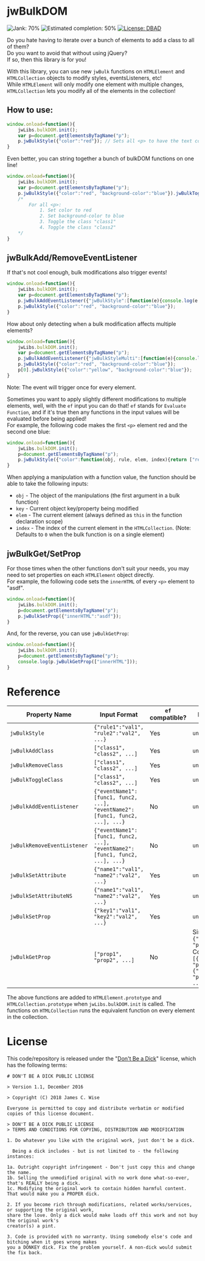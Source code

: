# jwBulkDOM

![Jank: 70%](https://img.shields.io/badge/Jank-70%25-orange.svg) ![Estimated completion: 50%](https://img.shields.io/badge/Estimated%20completion-50%25-ece000.svg) [![License: DBAD](https://img.shields.io/badge/License-DBAD-green.svg)](#License)

Do you hate having to iterate over a bunch of elements to add a class to all of them?\
Do you want to avoid that without using jQuery?\
If so, then this library is for you!

With this library, you can use new `jwBulk` functions on `HTMLElement` and `HTMLCollection` objects to modify styles, eventsListeners, etc!\
While `HTMLElement` will only modify one element with multiple changes, `HTMLCollection` lets you modify all of the elements in the collection!

## How to use:

```JavaScript
window.onload=function(){
	jwLibs.bulkDOM.init();
	var p=document.getElementsByTagName("p");
	p.jwBulkStyle({"color":"red"}); // Sets all <p> to have the text color red.
}
```

Even better, you can string together a bunch of bulkDOM functions on one line!

```JavaScript
window.onload=function(){
	jwLibs.bulkDOM.init();
	var p=document.getElementsByTagName("p");
	p.jwBulkStyle({"color":"red", "background-color":"blue"}).jwBulkToggleClass(["class1", "class2"]);
	/*
		For all <p>:
			1. Set color to red
			2. Set background-color to blue
			3. Toggle the class "class1"
			4. Toggle the class "class2"
	*/
}
```

## jwBulkAdd/RemoveEventListener

If that's not cool enough, bulk modifications also trigger events!

```JavaScript
window.onload=function(){
	jwLibs.bulkDOM.init();
	var p=document.getElementsByTagName("p");
	p.jwBulkAddEventListener({"jwBulkStyle":[function(e){console.log(e.detail.rules)}]});
	p.jwBulkStyle({"color":"red", "background-color":"blue"});
}
```

How about only detecting when a bulk modification affects multiple elements?

```JavaScript
window.onload=function(){
	jwLibs.bulkDOM.init();
	var p=document.getElementsByTagName("p");
	p.jwBulkAddEventListener({"jwBulkStyleMulti":[function(e){console.log(e.detail.rules)}]});
	p.jwBulkStyle({"color":"red", "background-color":"blue"});
	p[0].jwBulkStyle({"color":"yellow", "background-color":"blue"});
}
```
Note: The event will trigger once for every element.

Sometimes you want to apply slightly different modifications to multiple elements, well, with the `ef` input you can do that! `ef` stands for `Evaluate Function`, and if it's true then any functions in the input values will be evaluated before being applied!\
For example, the following code makes the first `<p>` element red and the second one blue:
```JavaScript
window.onload=function(){
	jwLibs.bulkDOM.init();
	p=document.getElementsByTagName("p");
	p.jwBulkStyle({"color":function(obj, rule, elem, index){return ["red","blue"][index]}},true);
}
```
When applying a manipulation with a function value, the function should be able to take the following inputs:
* `obj` - The object of the manipulations (the first argument in a bulk function)
* `key` - Current object key/property being modified
* `elem` - The current element (always defined as `this` in the function declaration scope)
* `index` - The index of the current element in the `HTMLCollection`. (Note: Defaults to `0` when the bulk function is on a single element)

## jwBulkGet/SetProp

For those times when the other functions don't suit your needs, you may need to set properties on each `HTMLElement` object directly.\
For example, the following code sets the `innerHTML` of every `<p>` element to "asdf".
```JavaScript
window.onload=function(){
	jwLibs.bulkDOM.init();
	p=document.getElementsByTagName("p");
	p.jwBulkSetProp({"innerHTML":"asdf"});
}
```
And, for the reverse, you can use `jwBulkGetProp`:
```JavaScript
window.onload=function(){
	jwLibs.bulkDOM.init();
	p=document.getElementsByTagName("p");
	console.log(p.jwBulkGetProp(["innerHTML"]));
}
```
# Reference

| Property Name | Input Format | `ef` compatible? | Return Format 
|--|--|--|--|
| `jwBulkStyle` | `{"rule1":"val1", "rule2":"val2", ...}` | Yes | `undefined`
| `jwBulkAddClass` | `["class1", "class2", ...]` | Yes | `undefined`
| `jwBulkRemoveClass` | `["class1", "class2", ...]` | Yes | `undefined`
| `jwBulkToggleClass` | `["class1", "class2", ...]` | Yes | `undefined`
| `jwBulkAddEventListener` | `{"eventName1":[func1, func2, ...], "eventName2":[func1, func2, ...], ...}` | No | `undefined`
| `jwBulkRemoveEventListener` | `{"eventName1":[func1, func2, ...], "eventName2":[func1, func2, ...], ...}` | No | `undefined`
| `jwBulkSetAttribute` | `{"name1":"val1", "name2":"val2", ...}` | Yes | `undefined`
| `jwBulkSetAttributeNS` | `{"name1":"val1", "name2":"val2", ...}` | Yes | `undefined`
|`jwBulkSetProp` | `{"key1":"val1", "key2":"val2", ...}` | Yes | `undefined`
|`jwBulkGetProp` | `["prop1", "prop2", ...]` | No | Single: `{"prop1":"val1", "prop2":"val2"}`<br/>Collection: `[{"elem":"elem1", "props":{"prop1":"val1", "prop2":"val2", ...}}, ...]`

The above functions are added to `HTMLElement.prototype` and `HTMLCollection.prototype` when `jwLibs.bulkDOM.init` is called. The functions on `HTMLCollection` runs the equivalent function on every element in the collection.

 # License
 This code/repository is released under the "[Don't Be a Dick](https://dbad-license.org/)" license, which has the following terms:
 ```
# DON'T BE A DICK PUBLIC LICENSE

> Version 1.1, December 2016

> Copyright (C) 2018 James C. Wise

Everyone is permitted to copy and distribute verbatim or modified
copies of this license document.

> DON'T BE A DICK PUBLIC LICENSE
> TERMS AND CONDITIONS FOR COPYING, DISTRIBUTION AND MODIFICATION

1. Do whatever you like with the original work, just don't be a dick.

   Being a dick includes - but is not limited to - the following instances:

 1a. Outright copyright infringement - Don't just copy this and change the name.
 1b. Selling the unmodified original with no work done what-so-ever, that's REALLY being a dick.
 1c. Modifying the original work to contain hidden harmful content. That would make you a PROPER dick.

2. If you become rich through modifications, related works/services, or supporting the original work,
share the love. Only a dick would make loads off this work and not buy the original work's
creator(s) a pint.

3. Code is provided with no warranty. Using somebody else's code and bitching when it goes wrong makes
you a DONKEY dick. Fix the problem yourself. A non-dick would submit the fix back.
```
